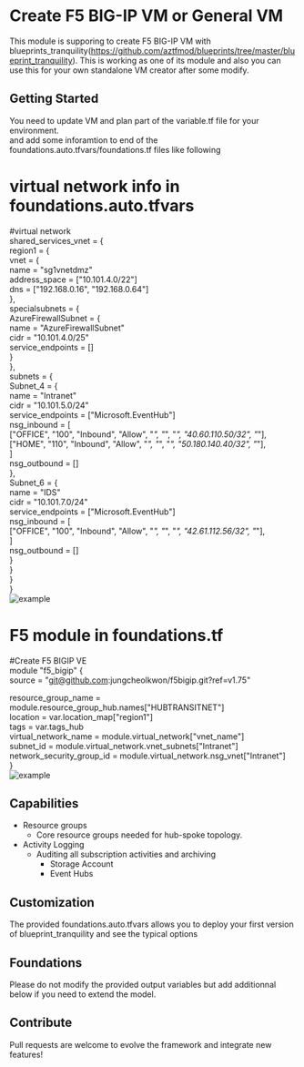 # Create F5 BIG-IP VM or General VM
This module is supporing to create F5 BIG-IP VM with blueprints_tranquility(https://github.com/aztfmod/blueprints/tree/master/blueprint_tranquility).
This is working as one of its module and also you can use this for your own standalone VM creator after some modify.

## Getting Started
You need to update VM and plan part of the variable.tf file for your environment.<br/>
and add some inforamtion to end of the foundations.auto.tfvars/foundations.tf files like following

# virtual network info in foundations.auto.tfvars<br>
#virtual network<br>
shared_services_vnet = {<br>
   region1 = {<br>
     vnet = {<br>
       name                = "sg1vnetdmz"<br>
       address_space       = ["10.101.4.0/22"]<br>
       dns                 = ["192.168.0.16", "192.168.0.64"]<br>
     },<br>
    specialsubnets     = {<br>
      AzureFirewallSubnet = {<br>
        name                = "AzureFirewallSubnet"<br>
        cidr                = "10.101.4.0/25"<br>
        service_endpoints   = []<br>
        }<br>
     },<br>
   subnets = {<br>
     Subnet_4       = {<br>
       name                = "Intranet"<br>
       cidr                = "10.101.5.0/24"<br>
       service_endpoints   = ["Microsoft.EventHub"]<br>
       nsg_inbound         = [<br>
         ["OFFICE", "100", "Inbound", "Allow", "*", "*", "*", "40.60.110.50/32", "*"],<br>
         ["HOME", "110", "Inbound", "Allow", "*", "*", "*", "50.180.140.40/32", "*"],<br>
       ]<br>
       nsg_outbound        = []<br>
      },<br>
     Subnet_6       = {<br>
       name                = "IDS"<br>
       cidr                = "10.101.7.0/24"<br>
       service_endpoints   = ["Microsoft.EventHub"]<br>
       nsg_inbound         = [<br>
         ["OFFICE", "100", "Inbound", "Allow", "*", "*", "*", "42.61.112.56/32", "*"],<br>
       ]<br>
       nsg_outbound        = []<br>
       }<br>
    }<br>
  }<br>
}<br>
![example](https://raw.githubusercontent.com/jungcheolkwon/f5-bigip/master/foundations.auto.tfvars.png)
  
  
# F5 module in foundations.tf
#Create F5 BIGIP VE<br>
module "f5_bigip" {<br>
 source  = "git@github.com:jungcheolkwon/f5bigip.git?ref=v1.75"<br>

 resource_group_name       = module.resource_group_hub.names["HUBTRANSITNET"]<br>
 location                  = var.location_map["region1"]<br>
 tags                      = var.tags_hub<br>
 virtual_network_name      = module.virtual_network["vnet_name"]<br>
 subnet_id                 = module.virtual_network.vnet_subnets["Intranet"]<br>
 network_security_group_id = module.virtual_network.nsg_vnet["Intranet"]<br>
}<br>
![example](https://github.com/jungcheolkwon/f5-bigip/blob/master/foundations.tf.png)

## Capabilities

 - Resource groups
    - Core resource groups needed for hub-spoke topology.
 - Activity Logging
    - Auditing all subscription activities and archiving
        - Storage Account
        - Event Hubs

## Customization
The provided foundations.auto.tfvars allows you to deploy your first version of blueprint_tranquility and see the typical options

## Foundations
Please do not modify the provided output variables but add additionnal below if you need to extend the model.



## Contribute
Pull requests are welcome to evolve the framework and integrate new features!
